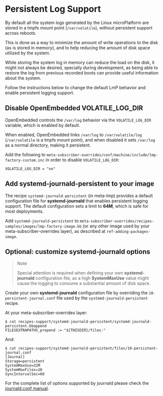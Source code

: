 # Persistent Log Support

By default all the system logs generated by the Linux microPlatform are
stored in a tmpfs mount point (`/var/volatile`), without persistent
support across reboots.

This is done as a way to minimize the amount of write operations to the
disk (as is stored in memory), and to help reducing the amount of disk
space utilized by the system.

While storing the system log in memory can reduce the load on the disk,
it might not always be desired, specially during development, as being
able to restore the log from previous recorded boots can provide useful
information about the system.

Follow the instructions below to change the default LmP behavior and
enable persistent logging support.

## Disable OpenEmbedded VOLATILE\_LOG\_DIR

OpenEmbedded controls the `/var/log` behavior via the `VOLATILE_LOG_DIR`
variable, which is enabled by default.

When enabled, OpenEmbedded links `/var/log` to `/var/volatile/log`
(`/var/volatile` is a tmpfs mount point), and when disabled it sets
`/var/log` as a normal directory, making it persistent.

Add the following to
`meta-subscriber-overrides/conf/machine/include/lmp-factory-custom.inc`
in order to disable `VOLATILE_LOG_DIR`:

    VOLATILE_LOG_DIR = "no"

## Add systemd-journald-persistent to your image

The recipe `systemd-journald-persistent` (in meta-lmp) provides a
default configuration file for **systemd-journald** that enables
persistent logging support. The default configuration sets a limit to
**64M**, which is safe for most deployments.

Add `systemd-journald-persistent` to
`meta-subscriber-overrides/recipes-samples/images/lmp-factory-image.bb`
(or any other image used by your meta-subscriber-overrides layer), as
described at `ref-adding-packages-image`.

## Optional: customize systemd-journald options

> Note
>
> Special attention is required when defining your own
> **systemd-journald** configuration file, as a high **SystemMaxUse**
> value might cause the logging to consume a substantial amount of disk
> space.

Create your own **systemd-journald** configuration file by overriding
the `10-persistent-journal.conf` file used by the
`systemd-journald-persistent` recipe.

At your meta-subscriber-overrides layer:

    $ cat recipes-support/systemd-journald-persistent/systemd-journald-persistent.bbappend
    FILESEXTRAPATHS_prepend := "${THISDIR}/files:"

And:

    $ cat recipes-support/systemd-journald-persistent/files/10-persistent-journal.conf
    [Journal]
    Storage=persistent
    SystemMaxUse=32M
    SystemMaxFiles=10
    SyncIntervalSec=60

For the complete list of options supported by journald please check the
[journald.conf
manual](https://www.freedesktop.org/software/systemd/man/journald.conf.html).
